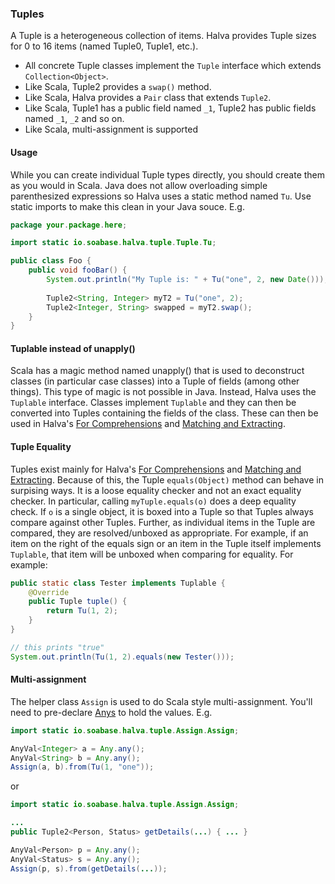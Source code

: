 ### Tuples

A Tuple is a heterogeneous collection of items. Halva provides Tuple sizes for 0 to 16 items (named Tuple0, Tuple1, etc.). 

* All concrete Tuple classes implement the `Tuple` interface which extends `Collection<Object>`. 
* Like Scala, Tuple2 provides a `swap()` method. 
* Like Scala, Halva provides a `Pair` class that extends `Tuple2`.
* Like Scala, Tuple1 has a public field named `_1`, Tuple2 has public fields named `_1`, `_2` and so on.
* Like Scala, multi-assignment is supported

#### Usage

While you can create individual Tuple types directly, you should create them as you would in Scala. Java does not allow overloading simple parenthesized expressions so Halva uses a static method named `Tu`. Use static imports to make this clean in your Java souce. E.g.

```java
package your.package.here;

import static io.soabase.halva.tuple.Tuple.Tu;

public class Foo {
    public void fooBar() {
        System.out.println("My Tuple is: " + Tu("one", 2, new Date()));
    
        Tuple2<String, Integer> myT2 = Tu("one", 2);
        Tuple2<Integer, String> swapped = myT2.swap();
    }
}
```

#### Tuplable instead of unapply()

Scala has a magic method named unapply() that is used to deconstruct classes (in particular case classes) into a Tuple of fields (among other things). This type of magic is not possible in Java. Instead, Halva uses the `Tuplable` interface. Classes implement `Tuplable` and they can then be converted into Tuples containing the fields of the class. These can then be used in Halva's [For Comprehensions](../comprehension/README.md) and [Matching and Extracting](../matcher/README.md).

#### Tuple Equality

Tuples exist mainly for Halva's [For Comprehensions](../comprehension/README.md) and [Matching and Extracting](../matcher/README.md). Because of this, the Tuple `equals(Object)` method can behave in surpising ways. It is a loose equality checker and not an exact equality checker. In particular, calling `myTuple.equals(o)` does a deep equality check. If `o` is a single object, it is boxed into a Tuple so that Tuples always compare against other Tuples. Further, as individual items in the Tuple are compared, they are resolved/unboxed as appropriate. For example, if an item on the right of the equals sign or an item in the Tuple itself implements `Tuplable`, that item will be unboxed when comparing for equality. For example:

```java
public static class Tester implements Tuplable {
    @Override
    public Tuple tuple() {
        return Tu(1, 2);
    }
}

// this prints "true"
System.out.println(Tu(1, 2).equals(new Tester()));
```

#### Multi-assignment

The helper class `Assign` is used to do Scala style multi-assignment. You'll need to pre-declare [Anys](../any/README.md) to hold the values. E.g.

```java
import static io.soabase.halva.tuple.Assign.Assign;

AnyVal<Integer> a = Any.any();
AnyVal<String> b = Any.any();
Assign(a, b).from(Tu(1, "one"));
```

or

```java
import static io.soabase.halva.tuple.Assign.Assign;

...
public Tuple2<Person, Status> getDetails(...) { ... }

AnyVal<Person> p = Any.any();
AnyVal<Status> s = Any.any();
Assign(p, s).from(getDetails(...));
```
